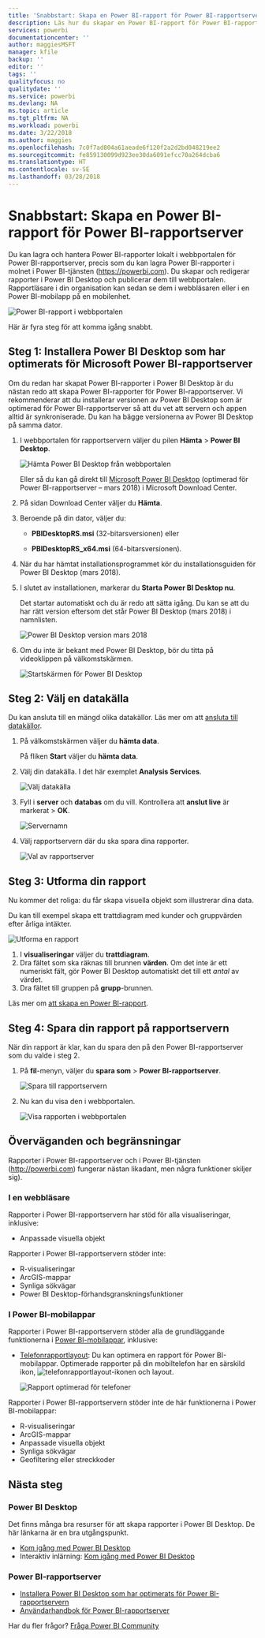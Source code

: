 ```yaml
---
title: 'Snabbstart: Skapa en Power BI-rapport för Power BI-rapportserver'
description: Läs hur du skapar en Power BI-rapport för Power BI-rapportserver i några enkla steg.
services: powerbi
documentationcenter: ''
author: maggiesMSFT
manager: kfile
backup: ''
editor: ''
tags: ''
qualityfocus: no
qualitydate: ''
ms.service: powerbi
ms.devlang: NA
ms.topic: article
ms.tgt_pltfrm: NA
ms.workload: powerbi
ms.date: 3/22/2018
ms.author: maggies
ms.openlocfilehash: 7c0f7ad804a61aeade6f120f2a2d2bd048219ee2
ms.sourcegitcommit: fe859130099d923ee30da6091efcc70a264dcba6
ms.translationtype: HT
ms.contentlocale: sv-SE
ms.lasthandoff: 03/28/2018
---
```

# <a name="quickstart-create-a-power-bi-report-for-power-bi-report-server"></a>Snabbstart: Skapa en Power BI-rapport för Power BI-rapportserver
Du kan lagra och hantera Power BI-rapporter lokalt i webbportalen för Power BI-rapportserver, precis som du kan lagra Power BI-rapporter i molnet i Power BI-tjänsten (https://powerbi.com). Du skapar och redigerar rapporter i Power BI Desktop och publicerar dem till webbportalen. Rapportläsare i din organisation kan sedan se dem i webbläsaren eller i en Power BI-mobilapp på en mobilenhet.

![Power BI-rapport i webbportalen](media/quickstart-create-powerbi-report/report-server-powerbi-report.png)

Här är fyra steg för att komma igång snabbt.

## <a name="step-1-install-power-bi-desktop-optimized-for-power-bi-report-server"></a>Steg 1: Installera Power BI Desktop som har optimerats för Microsoft Power BI-rapportserver

Om du redan har skapat Power BI-rapporter i Power BI Desktop är du nästan redo att skapa Power BI-rapporter för Power BI-rapportserver. Vi rekommenderar att du installerar versionen av Power BI Desktop som är optimerad för Power BI-rapportserver så att du vet att servern och appen alltid är synkroniserade. Du kan ha bägge versionerna av Power BI Desktop på samma dator.

1. I webbportalen för rapportservern väljer du pilen **Hämta** > **Power BI Desktop**.

    ![Hämta Power BI Desktop från webbportalen](media/quickstart-create-powerbi-report/report-server-download-web-portal.png)

    Eller så du kan gå direkt till [Microsoft Power BI Desktop](https://www.microsoft.com/download/details.aspx?id=56723) (optimerad för Power BI-rapportserver – mars 2018) i Microsoft Download Center.

2. På sidan Download Center väljer du **Hämta**.

3. Beroende på din dator, väljer du:

    - **PBIDesktopRS.msi** (32-bitarsversionen) eller

    - **PBIDesktopRS_x64.msi** (64-bitarsversionen).

4. När du har hämtat installationsprogrammet kör du installationsguiden för Power BI Desktop (mars 2018).

2. I slutet av installationen, markerar du **Starta Power BI Desktop nu**.
   
    Det startar automatiskt och du är redo att sätta igång. Du kan se att du har rätt version eftersom det står Power BI Desktop (mars 2018) i namnlisten.

    ![Power BI Desktop version mars 2018](media/quickstart-create-powerbi-report/report-server-desktop-march-2018.png)

3. Om du inte är bekant med Power BI Desktop, bör du titta på videoklippen på välkomstskärmen.
   
    ![Startskärmen för Power BI Desktop](media/quickstart-create-powerbi-report/report-server-powerbi-desktop-start.png)

## <a name="step-2-select-a-data-source"></a>Steg 2: Välj en datakälla
Du kan ansluta till en mängd olika datakällor. Läs mer om att [ansluta till datakällor](connect-data-sources.md).

1. På välkomstskärmen väljer du **hämta data**.
   
    På fliken **Start** väljer du **hämta data**.
2. Välj din datakälla. I det här exemplet **Analysis Services**.
   
    ![Välj datakälla](media/quickstart-create-powerbi-report/report-server-get-data-ssas.png)
3. Fyll i **server** och **databas** om du vill. Kontrollera att **anslut live** är markerat > **OK**.
   
    ![Servernamn](media/quickstart-create-powerbi-report/report-server-ssas-server-name.png)
4. Välj rapportservern där du ska spara dina rapporter.
   
    ![Val av rapportserver](media/quickstart-create-powerbi-report/report-server-select-server.png)

## <a name="step-3-design-your-report"></a>Steg 3: Utforma din rapport
Nu kommer det roliga: du får skapa visuella objekt som illustrerar dina data.

Du kan till exempel skapa ett trattdiagram med kunder och gruppvärden efter årliga intäkter.

![Utforma en rapport](media/quickstart-create-powerbi-report/report-server-create-funnel.png)

1. I **visualiseringar** väljer du **trattdiagram**.
2. Dra fältet som ska räknas till brunnen **värden**. Om det inte är ett numeriskt fält, gör Power BI Desktop automatiskt det till ett *antal* av värdet.
3. Dra fältet till gruppen på **grupp**-brunnen.

Läs mer om [att skapa en Power BI-rapport](../desktop-report-view.md).

## <a name="step-4-save-your-report-to-the-report-server"></a>Steg 4: Spara din rapport på rapportservern
När din rapport är klar, kan du spara den på den Power BI-rapportserver som du valde i steg 2.

1. På **fil**-menyn, väljer du **spara som** > **Power BI-rapportserver**.
   
    ![Spara till rapportservern](media/quickstart-create-powerbi-report/report-server-save-as-powerbi-report-server.png)
2. Nu kan du visa den i webbportalen.
   
    ![Visa rapporten i webbportalen](media/quickstart-create-powerbi-report/report-server-powerbi-report.png)

## <a name="considerations-and-limitations"></a>Överväganden och begränsningar
Rapporter i Power BI-rapportserver och i Power BI-tjänsten (http://powerbi.com) fungerar nästan likadant, men några funktioner skiljer sig).

### <a name="in-a-browser"></a>I en webbläsare
Rapporter i Power BI-rapportservern har stöd för alla visualiseringar, inklusive:

* Anpassade visuella objekt

Rapporter i Power BI-rapportservern stöder inte:

* R-visualiseringar
* ArcGIS-mappar
* Synliga sökvägar
* Power BI Desktop-förhandsgranskningsfunktioner

### <a name="in-the-power-bi-mobile-apps"></a>I Power BI-mobilappar
Rapporter i Power BI-rapportservern stöder alla de grundläggande funktionerna i [Power BI-mobilappar](../mobile-apps-for-mobile-devices.md), inklusive:

* [Telefonrapportlayout](../desktop-create-phone-report.md): Du kan optimera en rapport för Power BI-mobilappar. Optimerade rapporter på din mobiltelefon har en särskild ikon, ![telefonrapportlayout-ikonen](media/quickstart-create-powerbi-report/power-bi-rs-mobile-optimized-icon.png) och layout.
  
    ![Rapport optimerad för telefoner](media/quickstart-create-powerbi-report/power-bi-rs-mobile-optimized-report.png)

Rapporter i Power BI-rapportservern stöder inte de här funktionerna i Power BI-mobilappar:

* R-visualiseringar
* ArcGIS-mappar
* Anpassade visuella objekt
* Synliga sökvägar
* Geofiltering eller streckkoder

## <a name="next-steps"></a>Nästa steg
### <a name="power-bi-desktop"></a>Power BI Desktop
Det finns många bra resurser för att skapa rapporter i Power BI Desktop. De här länkarna är en bra utgångspunkt.

* [Kom igång med Power BI Desktop](../desktop-getting-started.md)
* Interaktiv inlärning: [Kom igång med Power BI Desktop](../guided-learning/gettingdata.yml#step-2)


### <a name="power-bi-report-server"></a>Power BI-rapportserver
* [Installera Power BI Desktop som har optimerats för Power BI-rapportservern](install-powerbi-desktop.md)  
* [Användarhandbok för Power BI-rapportserver](user-handbook-overview.md)  

Har du fler frågor? [Fråga Power BI Community](https://community.powerbi.com/)

